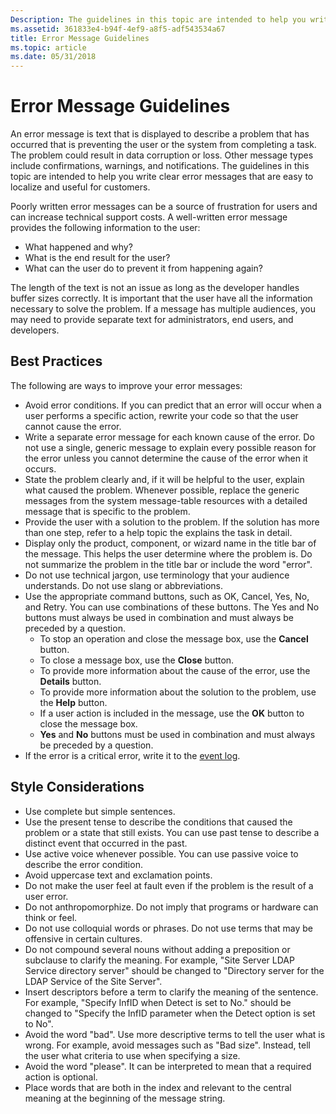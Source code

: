 ```yaml
---
Description: The guidelines in this topic are intended to help you write clear error messages that are easy to localize and useful for customers.
ms.assetid: 361833e4-b94f-4ef9-a8f5-adf543534a67
title: Error Message Guidelines
ms.topic: article
ms.date: 05/31/2018
---
```


# Error Message Guidelines

An error message is text that is displayed to describe a problem that has occurred that is preventing the user or the system from completing a task. The problem could result in data corruption or loss. Other message types include confirmations, warnings, and notifications. The guidelines in this topic are intended to help you write clear error messages that are easy to localize and useful for customers.

Poorly written error messages can be a source of frustration for users and can increase technical support costs. A well-written error message provides the following information to the user:

-   What happened and why?
-   What is the end result for the user?
-   What can the user do to prevent it from happening again?

The length of the text is not an issue as long as the developer handles buffer sizes correctly. It is important that the user have all the information necessary to solve the problem. If a message has multiple audiences, you may need to provide separate text for administrators, end users, and developers.

## Best Practices

The following are ways to improve your error messages:

-   Avoid error conditions. If you can predict that an error will occur when a user performs a specific action, rewrite your code so that the user cannot cause the error.
-   Write a separate error message for each known cause of the error. Do not use a single, generic message to explain every possible reason for the error unless you cannot determine the cause of the error when it occurs.
-   State the problem clearly and, if it will be helpful to the user, explain what caused the problem. Whenever possible, replace the generic messages from the system message-table resources with a detailed message that is specific to the problem.
-   Provide the user with a solution to the problem. If the solution has more than one step, refer to a help topic the explains the task in detail.
-   Display only the product, component, or wizard name in the title bar of the message. This helps the user determine where the problem is. Do not summarize the problem in the title bar or include the word "error".
-   Do not use technical jargon, use terminology that your audience understands. Do not use slang or abbreviations.
-   Use the appropriate command buttons, such as OK, Cancel, Yes, No, and Retry. You can use combinations of these buttons. The Yes and No buttons must always be used in combination and must always be preceded by a question.
    -   To stop an operation and close the message box, use the **Cancel** button.
    -   To close a message box, use the **Close** button.
    -   To provide more information about the cause of the error, use the **Details** button.
    -   To provide more information about the solution to the problem, use the **Help** button.
    -   If a user action is included in the message, use the **OK** button to close the message box.
    -   **Yes** and **No** buttons must be used in combination and must always be preceded by a question.
-   If the error is a critical error, write it to the [event log](https://msdn.microsoft.com/library/Aa363652(v=VS.85).aspx).

## Style Considerations

-   Use complete but simple sentences.
-   Use the present tense to describe the conditions that caused the problem or a state that still exists. You can use past tense to describe a distinct event that occurred in the past.
-   Use active voice whenever possible. You can use passive voice to describe the error condition.
-   Avoid uppercase text and exclamation points.
-   Do not make the user feel at fault even if the problem is the result of a user error.
-   Do not anthropomorphize. Do not imply that programs or hardware can think or feel.
-   Do not use colloquial words or phrases. Do not use terms that may be offensive in certain cultures.
-   Do not compound several nouns without adding a preposition or subclause to clarify the meaning. For example, "Site Server LDAP Service directory server" should be changed to "Directory server for the LDAP Service of the Site Server".
-   Insert descriptors before a term to clarify the meaning of the sentence. For example, "Specify InfID when Detect is set to No." should be changed to "Specify the InfID parameter when the Detect option is set to No".
-   Avoid the word "bad". Use more descriptive terms to tell the user what is wrong. For example, avoid messages such as "Bad size". Instead, tell the user what criteria to use when specifying a size.
-   Avoid the word "please". It can be interpreted to mean that a required action is optional.
-   Place words that are both in the index and relevant to the central meaning at the beginning of the message string.

 

 




